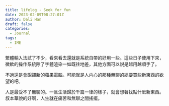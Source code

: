```yaml
---
title: lifelog - Seek for fun
date: 2023-02-09T08:27:01Z
author: Dali Han
draft: false
categories:
  - Journal
tags:
  - IME
---
```


繁體輸入法試了不少，看來看去還就是系統自帶的好用一些。這些日子使用下來，微軟的操作系統除了字體渲染一如既往地差，其他方面可以説是越用越順手了。

不過還是會覬覦新的蘋果電腦。可能就是人内心的那種無聊的總要買些新東西的欲望的吧。

人是最受不了無聊的。一旦生活歸於千篇一律的樣子，就會想著找點什麽新東西。叔本華說的好啊，人生就在痛苦和無聊之間搖擺。